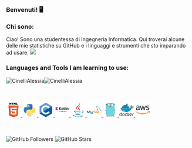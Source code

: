 <h3 align="left">Benvenuti! 🖥️ 
  <br> <br> Chi sono: </h3>

<p align="left"> 
    Ciao! Sono una studentessa di Ingegneria Informatica. Qui troverai alcune delle mie statistiche su GitHub e i linguaggi e strumenti che sto imparando ad usare. <img src="https://media.giphy.com/media/hvRJCLFzcasrR4ia7z/giphy.gif" width="30px"> 
</p>

<h3 align="left">Languages and Tools I am learning to use:</h3>

<!-- Statistiche GitHub -->
<p>
  <img align="left" src="https://github-readme-stats.vercel.app/api/top-langs?username=CinelliAlessia&theme=catppuccin_latte&show_icons=true&locale=en&layout=compact" alt="CinelliAlessia" />
  
  <img align="left" src="https://github-readme-stats-sigma-five.vercel.app/api?username=CinelliAlessia&show_icons=true&theme=catppuccin_latte" alt="CinelliAlessia" />


</p>

<!-- Immagini linguaggi di programmazione -->
<p align="left">
  <br> <br> <br> <br>
  <a href="https://developer.mozilla.org/en-US/docs/Web/HTML" target="_blank" rel="noreferrer">
    <img src="https://raw.githubusercontent.com/devicons/devicon/master/icons/html5/html5-original-wordmark.svg" alt="html5" width="40" height="40"/>
  </a>

  <a href="https://www.python.org" target="_blank" rel="noreferrer">
    <img src="https://raw.githubusercontent.com/devicons/devicon/master/icons/python/python-original.svg" alt="python" width="40" height="40"/>

  <a href="https://www.cprogramming.com/" target="_blank" rel="noreferrer">
    <img src="https://raw.githubusercontent.com/devicons/devicon/master/icons/c/c-original.svg" alt="c" width="40" height="40"/>
  </a>

  <a href="https://kotlinlang.org/" target="_blank" rel="noreferrer">
    <img src="https://raw.githubusercontent.com/devicons/devicon/master/icons/kotlin/kotlin-original-wordmark.svg" alt="kotlin" width="40" height="40"/>
  </a>

  <a href="https://www.java.com" target="_blank" rel="noreferrer">
    <img src="https://raw.githubusercontent.com/devicons/devicon/master/icons/java/java-original.svg" alt="java" width="40" height="40"/>
  </a>

  <a href="https://www.mysql.com/" target="_blank" rel="noreferrer">
    <img src="https://raw.githubusercontent.com/devicons/devicon/master/icons/mysql/mysql-original-wordmark.svg" alt="mysql" width="40" height="40"/>
  </a>

  <a href="https://golang.org" target="_blank" rel="noreferrer">
    <img src="https://raw.githubusercontent.com/devicons/devicon/master/icons/go/go-original.svg" alt="go" width="40" height="40"/>
  </a>

  <a href="https://www.docker.com/" target="_blank" rel="noreferrer">
    <img src="https://raw.githubusercontent.com/devicons/devicon/master/icons/docker/docker-original-wordmark.svg" alt="docker" width="40" height="40"/>
  </a>

  <a href="https://aws.amazon.com" target="_blank" rel="noreferrer">
    <img src="https://raw.githubusercontent.com/devicons/devicon/master/icons/amazonwebservices/amazonwebservices-original-wordmark.svg" alt="aws" width="40" height="40"/>
  </a>
</p>

<!-- Badge GitHub -->
<p align="left">
  <br><br>
  <img src="https://img.shields.io/github/followers/CinelliAlessia?label=Segui&style=social" alt="GitHub Followers"/>
  <img src="https://img.shields.io/github/stars/CinelliAlessia?label=Stelle&style=social" alt="GitHub Stars"/>
</p>
